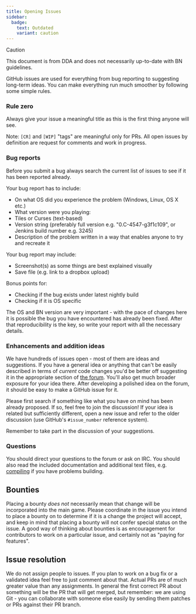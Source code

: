```yaml
---
title: Opening Issues
sidebar:
  badge:
    text: Outdated
    variant: caution
---
```


> [!CAUTION]
>
> This document is from DDA and does not necessarily up-to-date with BN guidelines.

GitHub issues are used for everything from bug reporting to suggesting long-term ideas. You can make
everything run much smoother by following some simple rules.

### Rule zero

Always give your issue a meaningful title as this is the first thing anyone will see.

Note: `[CR]` and `[WIP]` "tags" are meaningful only for PRs. All open issues by definition are
request for comments and work in progress.

### Bug reports

Before you submit a bug always search the current list of issues to see if it has been reported
already.

Your bug report has to include:

- On what OS did you experience the problem (Windows, Linux, OS X etc.)
- What version were you playing:
- Tiles or Curses (text-based)
- Version string (preferably full version e.g. "0.C-4547-g3f1c109", or Jenkins build number
  e.g. 3245)
- Description of the problem written in a way that enables anyone to try and recreate it

Your bug report may include:

- Screenshot(s) as some things are best explained visually
- Save file (e.g. link to a dropbox upload)

Bonus points for:

- Checking if the bug exists under latest nightly build
- Checking if it is OS specific

The OS and BN version are very important - with the pace of changes here it is possible the bug you
have encountered has already been fixed. After that reproducibility is the key, so write your report
with all the necessary details.

### Enhancements and addition ideas

We have hundreds of issues open - most of them are ideas and suggestions. If you have a general idea
or anything that can't be easily described in terms of _current_ code changes you'd be better off
suggesting it in the appropriate section of [the forum](https://discourse.cataclysmdda.org/). You'll
also get much broader exposure for your idea there. After developing a polished idea on the forum,
it should be easy to make a GitHub issue for it.

Please first search if something like what you have on mind has been already proposed. If so, feel
free to join the discussion! If your idea is related but sufficiently different, open a new issue
and refer to the older discussion (use GitHub's `#issue_number` reference system).

Remember to take part in the discussion of your suggestions.

### Questions

You should direct your questions to the forum or ask on IRC. You should also read the included
documentation and additional text files, e.g. [compiling](./../dev/guides/building/cmake.md) if you
have problems building.

## Bounties

Placing a bounty _does not_ necessarily mean that change will be incorporated into the main game.
Please coordinate in the issue you intend to place a bounty on to determine if it is a change the
project will accept, and keep in mind that placing a bounty will not confer special status on the
issue. A good way of thinking about bounties is as encouragement for contributors to work on a
particular issue, and certainly not as "paying for features".

## Issue resolution

We do not assign people to issues. If you plan to work on a bug fix or a validated idea feel free to
just comment about that. Actual PRs are of much greater value than any assignments. In general the
first correct PR about something will be the PR that will get merged, but remember: we are using
Git - you can collaborate with someone else easily by sending them patches or PRs against their PR
branch.
